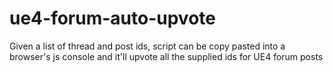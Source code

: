 # ue4-forum-auto-upvote
Given a list of thread and post ids, script can be copy pasted into a browser's js console and it'll upvote all the supplied ids for UE4 forum posts
